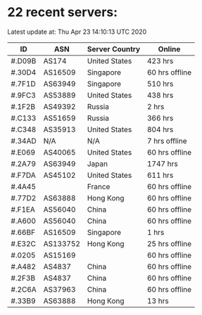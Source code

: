 # 22 recent servers:

Latest update at: Thu Apr 23 14:10:13 UTC 2020

| ID | ASN | Server Country | Online |
| -- | --- | -------------- | ------ |
| #.D09B | AS174 | United States | 423 hrs |
| #.30D4 | AS16509 | Singapore | 60 hrs offline |
| #.7F1D | AS63949 | Singapore | 510 hrs |
| #.9FC3 | AS53889 | United States | 438 hrs |
| #.1F2B | AS49392 | Russia | 2 hrs |
| #.C133 | AS51659 | Russia | 366 hrs |
| #.C348 | AS35913 | United States | 804 hrs |
| #.34AD | N/A | N/A | 7 hrs offline |
| #.E069 | AS40065 | United States | 60 hrs offline |
| #.2A79 | AS63949 | Japan | 1747 hrs |
| #.F7DA | AS45102 | United States | 611 hrs |
| #.4A45 |  | France | 60 hrs offline |
| #.77D2 | AS63888 | Hong Kong | 60 hrs offline |
| #.F1EA | AS56040 | China | 60 hrs offline |
| #.A600 | AS56040 | China | 60 hrs offline |
| #.66BF | AS16509 | Singapore | 1 hrs |
| #.E32C | AS133752 | Hong Kong | 25 hrs offline |
| #.0205 | AS15169 |  | 60 hrs offline |
| #.A482 | AS4837 | China | 60 hrs offline |
| #.2F3B | AS4837 | China | 60 hrs offline |
| #.2C6A | AS37963 | China | 60 hrs offline |
| #.33B9 | AS63888 | Hong Kong | 13 hrs |

